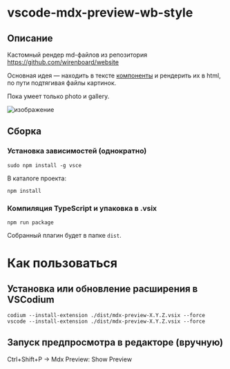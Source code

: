 # vscode-mdx-preview-wb-style
## Описание
Кастомный рендер md-файлов из репозитория https://github.com/wirenboard/website

Основная идея — находить в тексте [компоненты](https://github.com/wirenboard/website/blob/main/doc/components.md) и рендерить их в html, по пути подтягивая файлы картинок.

Пока умеет только photo и gallery.

![изображение](https://github.com/user-attachments/assets/bc5cffd8-dc22-40b6-891e-f39f08f279f3)


## Сборка
### Установка зависимостей (однократно)
```
sudo npm install -g vsce
```

В каталоге проекта:
```
npm install
```

### Компиляция TypeScript и упаковка в .vsix
```
npm run package
```
Собранный плагин будет в папке `dist`.

# Как пользоваться
## Установка или обновление расширения в VSCodium
```
codium --install-extension ./dist/mdx-preview-X.Y.Z.vsix --force
vscode --install-extension ./dist/mdx-preview-X.Y.Z.vsix --force
```

## Запуск предпросмотра в редакторе (вручную)

Ctrl+Shift+P → Mdx Preview: Show Preview

